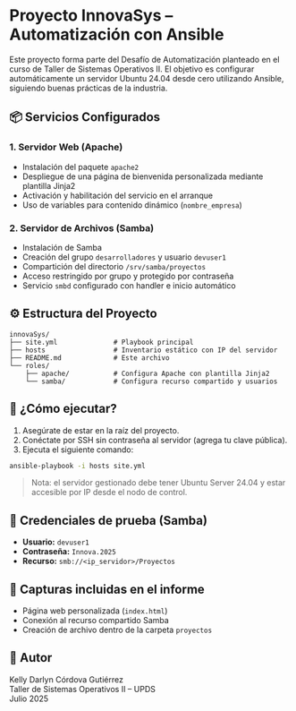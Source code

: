 # Proyecto InnovaSys – Automatización con Ansible

Este proyecto forma parte del Desafío de Automatización planteado en el curso de Taller de Sistemas Operativos II. El objetivo es configurar automáticamente un servidor Ubuntu 24.04 desde cero utilizando Ansible, siguiendo buenas prácticas de la industria.

## 📦 Servicios Configurados

### 1. Servidor Web (Apache)
- Instalación del paquete `apache2`
- Despliegue de una página de bienvenida personalizada mediante plantilla Jinja2
- Activación y habilitación del servicio en el arranque
- Uso de variables para contenido dinámico (`nombre_empresa`)

### 2. Servidor de Archivos (Samba)
- Instalación de Samba
- Creación del grupo `desarrolladores` y usuario `devuser1`
- Compartición del directorio `/srv/samba/proyectos`
- Acceso restringido por grupo y protegido por contraseña
- Servicio `smbd` configurado con handler e inicio automático

## ⚙️ Estructura del Proyecto

```
innovaSys/
├── site.yml              # Playbook principal
├── hosts                 # Inventario estático con IP del servidor
├── README.md             # Este archivo
└── roles/
    ├── apache/           # Configura Apache con plantilla Jinja2
    └── samba/            # Configura recurso compartido y usuarios
```

## 🚀 ¿Cómo ejecutar?

1. Asegúrate de estar en la raíz del proyecto.
2. Conéctate por SSH sin contraseña al servidor (agrega tu clave pública).
3. Ejecuta el siguiente comando:

```bash
ansible-playbook -i hosts site.yml
```

> Nota: el servidor gestionado debe tener Ubuntu Server 24.04 y estar accesible por IP desde el nodo de control.

## 🔑 Credenciales de prueba (Samba)

- **Usuario:** `devuser1`
- **Contraseña:** `Innova.2025`
- **Recurso:** `smb://<ip_servidor>/Proyectos`

## 📸 Capturas incluidas en el informe

- Página web personalizada (`index.html`)
- Conexión al recurso compartido Samba
- Creación de archivo dentro de la carpeta `proyectos`

## 🧠 Autor

Kelly Darlyn Córdova Gutiérrez  
Taller de Sistemas Operativos II – UPDS  
Julio 2025
